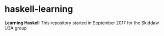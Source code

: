 # haskell-learning
**Learning Haskell**
This repository started in September 2017 for the Skiddaw U3A group
